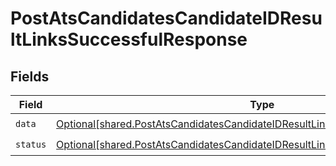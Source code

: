 # PostAtsCandidatesCandidateIDResultLinksSuccessfulResponse


## Fields

| Field                                                                                                                                                                          | Type                                                                                                                                                                           | Required                                                                                                                                                                       | Description                                                                                                                                                                    |
| ------------------------------------------------------------------------------------------------------------------------------------------------------------------------------ | ------------------------------------------------------------------------------------------------------------------------------------------------------------------------------ | ------------------------------------------------------------------------------------------------------------------------------------------------------------------------------ | ------------------------------------------------------------------------------------------------------------------------------------------------------------------------------ |
| `data`                                                                                                                                                                         | [Optional[shared.PostAtsCandidatesCandidateIDResultLinksSuccessfulResponseData]](undefined/models/shared/postatscandidatescandidateidresultlinkssuccessfulresponsedata.md)     | :heavy_check_mark:                                                                                                                                                             | N/A                                                                                                                                                                            |
| `status`                                                                                                                                                                       | [Optional[shared.PostAtsCandidatesCandidateIDResultLinksSuccessfulResponseStatus]](undefined/models/shared/postatscandidatescandidateidresultlinkssuccessfulresponsestatus.md) | :heavy_check_mark:                                                                                                                                                             | N/A                                                                                                                                                                            |